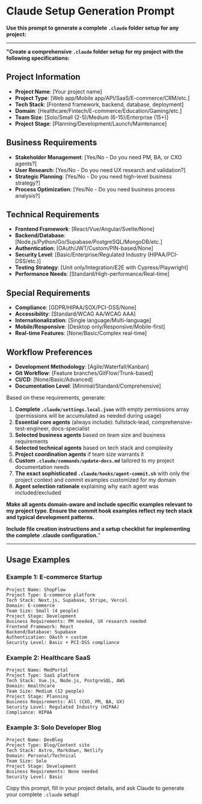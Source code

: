 # Claude Setup Generation Prompt

**Use this prompt to generate a complete `.claude` folder setup for any project:**

---

**"Create a comprehensive `.claude` folder setup for my project with the following specifications:**

## Project Information
- **Project Name**: [Your project name]
- **Project Type**: [Web app/Mobile app/API/SaaS/E-commerce/CRM/etc.]
- **Tech Stack**: [Frontend framework, backend, database, deployment]
- **Domain**: [Healthcare/Fintech/E-commerce/Education/Gaming/etc.]
- **Team Size**: [Solo/Small (2-5)/Medium (6-15)/Enterprise (15+)]
- **Project Stage**: [Planning/Development/Launch/Maintenance]

## Business Requirements
- **Stakeholder Management**: [Yes/No - Do you need PM, BA, or CXO agents?]
- **User Research**: [Yes/No - Do you need UX research and validation?]
- **Strategic Planning**: [Yes/No - Do you need high-level business strategy?]
- **Process Optimization**: [Yes/No - Do you need business process analysis?]

## Technical Requirements
- **Frontend Framework**: [React/Vue/Angular/Svelte/None]
- **Backend/Database**: [Node.js/Python/Go/Supabase/PostgreSQL/MongoDB/etc.]
- **Authentication**: [OAuth/JWT/Custom/PIN-based/None]
- **Security Level**: [Basic/Enterprise/Regulated Industry (HIPAA/PCI-DSS/etc.)]
- **Testing Strategy**: [Unit only/Integration/E2E with Cypress/Playwright]
- **Performance Needs**: [Standard/High-performance/Real-time]

## Special Requirements
- **Compliance**: [GDPR/HIPAA/SOX/PCI-DSS/None]
- **Accessibility**: [Standard/WCAG AA/WCAG AAA]
- **Internationalization**: [Single language/Multi-language]
- **Mobile/Responsive**: [Desktop only/Responsive/Mobile-first]
- **Real-time Features**: [None/Basic/Complex real-time]

## Workflow Preferences
- **Development Methodology**: [Agile/Waterfall/Kanban]
- **Git Workflow**: [Feature branches/GitFlow/Trunk-based]
- **CI/CD**: [None/Basic/Advanced]
- **Documentation Level**: [Minimal/Standard/Comprehensive]

Based on these requirements, generate:

1. **Complete `.claude/settings.local.json`** with empty permissions array (permissions will be accumulated as needed during usage)
2. **Essential core agents** (always include): fullstack-lead, comprehensive-test-engineer, docs-specialist
3. **Selected business agents** based on team size and business requirements
4. **Selected technical agents** based on tech stack and complexity
5. **Project coordination agents** if team size warrants it
6. **Custom `.claude/commands/update-docs.md`** tailored to my project documentation needs
7. **The exact sophisticated `.claude/hooks/agent-commit.sh`** with only the project context and commit examples customized for my domain
8. **Agent selection rationale** explaining why each agent was included/excluded

**Make all agents domain-aware and include specific examples relevant to my project type. Ensure the commit hook examples reflect my tech stack and typical development patterns.**

**Include file creation instructions and a setup checklist for implementing the complete .claude configuration.**"

---

## Usage Examples

### Example 1: E-commerce Startup
```
Project Name: ShopFlow
Project Type: E-commerce platform
Tech Stack: Next.js, Supabase, Stripe, Vercel
Domain: E-commerce
Team Size: Small (4 people)
Project Stage: Development
Business Requirements: PM needed, UX research needed
Frontend Framework: React
Backend/Database: Supabase
Authentication: OAuth + custom
Security Level: Basic + PCI-DSS compliance
```

### Example 2: Healthcare SaaS
```
Project Name: MedPortal
Project Type: SaaS platform
Tech Stack: Vue.js, Node.js, PostgreSQL, AWS
Domain: Healthcare
Team Size: Medium (12 people)
Project Stage: Planning
Business Requirements: All (CXO, PM, BA, UX)
Security Level: Regulated Industry (HIPAA)
Compliance: HIPAA
```

### Example 3: Solo Developer Blog
```
Project Name: DevBlog
Project Type: Blog/Content site
Tech Stack: Astro, Markdown, Netlify
Domain: Personal/Technical
Team Size: Solo
Project Stage: Development
Business Requirements: None needed
Security Level: Basic
```

Copy this prompt, fill in your project details, and ask Claude to generate your complete `.claude` setup!